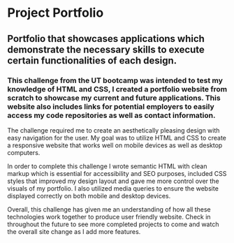 # Project Portfolio
## Portfolio that showcases applications which demonstrate the necessary skills to execute certain functionalities of each design.
### This challenge from the UT bootcamp was intended to test my knowledge of HTML and CSS, I created a portfolio website from scratch to showcase my current and future applications. This website also includes links for potential employers to easily access my code repositories as well as contact information.

The challenge required me to create an aesthetically pleasing design with easy navigation for the user. My goal was to utilize HTML and CSS to create a responsive website that works well on mobile devices as well as desktop computers.

In order to complete this challenge I wrote semantic HTML with clean markup which is essential for accessibility and SEO purposes, included CSS styles that improved my design layout and gave me more control over the visuals of my portfolio. I also utilized media queries to ensure the website displayed correctly on both mobile and desktop devices.

Overall, this challenge has given me an understanding of how all these technologies work together to produce user friendly website. Check in throughout the future to see more completed projects to come and watch the overall site change as I add more features.
